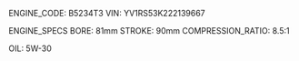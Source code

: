 ENGINE_CODE: B5234T3
VIN: YV1RS53K222139667

ENGINE_SPECS
BORE: 81mm
STROKE: 90mm
COMPRESSION_RATIO: 8.5:1

OIL: 5W-30
